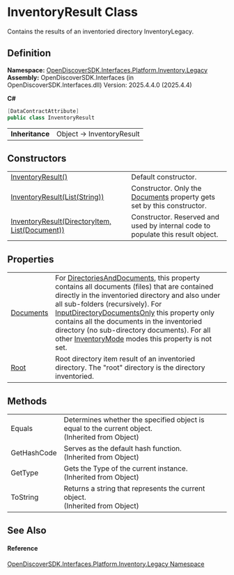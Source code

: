 # InventoryResult Class


Contains the results of an inventoried directory InventoryLegacy.



## Definition
**Namespace:** <a href="1c770892-a5f4-0d92-a48f-ee1036830f05">OpenDiscoverSDK.Interfaces.Platform.Inventory.Legacy</a>  
**Assembly:** OpenDiscoverSDK.Interfaces (in OpenDiscoverSDK.Interfaces.dll) Version: 2025.4.4.0 (2025.4.4)

**C#**
``` C#
[DataContractAttribute]
public class InventoryResult
```

<table><tr><td><strong>Inheritance</strong></td><td>Object  →  InventoryResult</td></tr>
</table>



## Constructors
<table>
<tr>
<td><a href="4d1e3af0-2791-8f62-8586-71b172b70f8a">InventoryResult()</a></td>
<td>Default constructor.</td></tr>
<tr>
<td><a href="df713130-485b-0db6-51be-cdd1591b3c72">InventoryResult(List(String))</a></td>
<td>Constructor. Only the <a href="51e6cf98-0a95-a036-a37e-c22528bb14a9">Documents</a> property gets set by this constructor.</td></tr>
<tr>
<td><a href="a8f837b7-b9d5-669a-4f27-10e66594be4a">InventoryResult(DirectoryItem, List(Document))</a></td>
<td>Constructor. Reserved and used by internal code to populate this result object.</td></tr>
</table>

## Properties
<table>
<tr>
<td><a href="51e6cf98-0a95-a036-a37e-c22528bb14a9">Documents</a></td>
<td>For <a href="9980fedc-04b0-0e77-a6be-b0784f7ef32f">DirectoriesAndDocuments</a>, this property contains all documents (files) that are contained directly in the inventoried directory and also under all sub-folders (recursively). For <a href="9980fedc-04b0-0e77-a6be-b0784f7ef32f">InputDirectoryDocumentsOnly</a> this property only contains all the documents in the inventoried directory (no sub-directory documents). For all other <a href="9980fedc-04b0-0e77-a6be-b0784f7ef32f">InventoryMode</a> modes this property is not set.</td></tr>
<tr>
<td><a href="e6d523e0-3c25-34c4-1806-4d8e7d1a6a17">Root</a></td>
<td>Root directory item result of an inventoried directory. The "root" directory is the directory inventoried.</td></tr>
</table>

## Methods
<table>
<tr>
<td>Equals</td>
<td>Determines whether the specified object is equal to the current object.<br />(Inherited from Object)</td></tr>
<tr>
<td>GetHashCode</td>
<td>Serves as the default hash function.<br />(Inherited from Object)</td></tr>
<tr>
<td>GetType</td>
<td>Gets the Type of the current instance.<br />(Inherited from Object)</td></tr>
<tr>
<td>ToString</td>
<td>Returns a string that represents the current object.<br />(Inherited from Object)</td></tr>
</table>

## See Also


#### Reference
<a href="1c770892-a5f4-0d92-a48f-ee1036830f05">OpenDiscoverSDK.Interfaces.Platform.Inventory.Legacy Namespace</a>  
